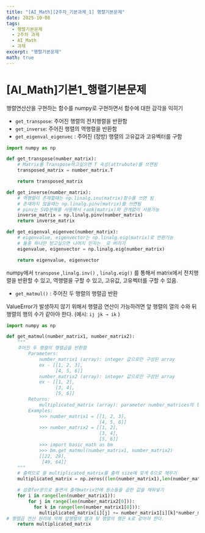 ```yaml
---
title: "[AI_Math][2주차_기본과제_1] 행렬기본문제"
date: 2025-10-08
tags:
  - 행렬기본문제
  - 2주차 과제
  - AI_Math
  - 과제
excerpt: "행렬기본문제"
math: true
---
```


# [AI_Math]기본1_행렬기본문제

행렬연산산을 구현하는 함수를 numpy로 구현하면서 함수에 대한 감각을 익히기

- `get_transpose`: 주어진 행렬의 전치행렬을 반환함
- `get_inverse`: 주어진 행렬의 역행렬을 반환함
- `get_eigenval_eigenvec` : 주어진 (정방) 행렬의 고유값과 고유벡터를 구함

```python
import numpy as np

def get_transpose(number_matrix):
    # Matrix를 Transpose하고싶으면 T 속성(attrubute)를 쓰면됨
    transposed_matrix = number_matrix.T

    return transposed_matrix

def get_inverse(number_matrix):
    # 역행렬이 존재할때는 np.linalg.inv(matrix)함수를 쓰면 됨
    # 존재하지 않을때는 np.linalg.pinv(matrix)를 쓰면됨
    # pinv는 SVD분해를 사용해서 rank(matrix)와 관계없이 사용가능
    inverse_matrix = np.linalg.pinv(number_matrix)
    return inverse_matrix

def get_eigenval_eigenvec(number_matrix):
    # eigenvalue, eigenvector는 np.linalg.eig(matrix)로 반환가능
    # 둘중 하나만 받고싶으면 나머지 인자는 _로 버리기
    eigenvalue, eigenvector = np.linalg.eig(number_matrix)

    return eigenvalue, eigenvector
```

numpy에서 `transpose` ,`linalg.inv()` , `linalg.eig()` 를 통해서 matrix에서 전치행렬을 반환할 수 있고, 역행렬을 구할 수 있고, 고유값, 고유벡터를 구할 수 있음.

- `get_matmul()` : 주어진 두 행렬의 행렬곱 반환

ValueError가 발생하지 않기 위해서 행렬곱 연산이 가능하려면 앞 행렬의 열의 수와 뒤 행렬의 행의 수가 같아야 한다. (예시: `ij jk → ik` )

```python
import numpy as np

def get_matmul(number_matrix1, number_matrix2):
    """
    주어진 두 행렬의 행렬곱을 반환함
        Parameters:
            number_matrix1 (array): integer 값으로만 구성된 array
            ex - [[1, 2, 3],
                  [4, 5, 6]]
            number_matrix2 (array): integer 값으로만 구성된 array
            ex - [[1, 2],
                  [3, 4],
                  [5, 6]]
        Returns:
            multiplicated_matrix (array): parameter number_matrices의 행렬곱
        Examples:
            >>> number_matrix1 = [[1, 2, 3],
                                  [4, 5, 6]]
            >>> number_matrix2 = [[1, 2],
                                  [3, 4],
                                  [5, 6]]
            >>> import basic_math as bm
            >>> bm.get_matmul(number_matrix1, number_matrix2)
            [[22, 28],
             [49, 64]]
    """
    # 출력으로 쓸 multiplicated_matrix를 출력 size에 맞게 0으로 채우기
    multiplicated_matrix = np.zeros((len(number_matrix1),len(number_matrix2[0])))

    # 삼중for문으로 돌면서 출력matrix안에 원소들을 곱한 값을 채워넣기
    for i in range(len(number_matrix1)):
        for j in range(len(number_matrix2[0])):
          for k in range(len(number_matrix1[0])):
            multiplicated_matrix[i][j] += number_matrix1[i][k]*number_matrix2[k][j]
# 행렬곱 연산 원리에 의해 앞행렬의 열과 뒷 행렬의 행은 k로 같아야 한다.
    return multiplicated_matrix
```
